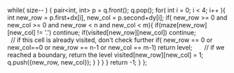 while( size-- ) {
pair<int, int> p = q.front();
q.pop();
for( int i = 0; i < 4; i++ ){
int new_row = p.first+dx[i], new_col = p.second+dy[i];
if( new_row >= 0 and new_col >= 0 and new_row < n and new_col < m){
if(maze[new_row][new_col] != '.') continue;
if(visited[new_row][new_col]) continue;                     // if this cell is already visited, don't check further
if( new_row == 0 or new_col==0 or new_row == n-1 or new_col == m-1) return level;       // if we reached a boundary, return the level
visited[new_row][new_col] = 1;
q.push({new_row, new_col});
}
}
}
}
return -1;
}
};
```